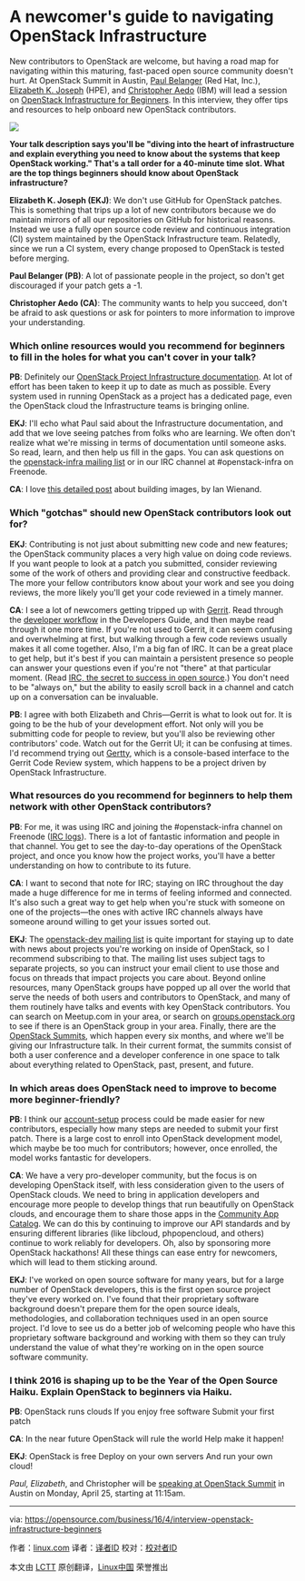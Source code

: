 A newcomer's guide to navigating OpenStack Infrastructure
===========================================================

New contributors to OpenStack are welcome, but having a road map for navigating within this maturing, fast-paced open source community doesn't hurt. At OpenStack Summit in Austin, [Paul Belanger][1] (Red Hat, Inc.), [Elizabeth K. Joseph][2] (HPE), and [Christopher Aedo][3] (IBM) will lead a session on [OpenStack Infrastructure for Beginners][4]. In this interview, they offer tips and resources to help onboard new OpenStack contributors.

![](https://opensource.com/sites/default/files/images/life/Interview%20banner%20Q%26A.png)

**Your talk description says you'll be "diving into the heart of infrastructure and explain everything you need to know about the systems that keep OpenStack working." That's a tall order for a 40-minute time slot. What are the top things beginners should know about OpenStack infrastructure?**

**Elizabeth K. Joseph (EKJ)**: We don't use GitHub for OpenStack patches. This is something that trips up a lot of new contributors because we do maintain mirrors of all our repositories on GitHub for historical reasons. Instead we use a fully open source code review and continuous integration (CI) system maintained by the OpenStack Infrastructure team. Relatedly, since we run a CI system, every change proposed to OpenStack is tested before merging.

**Paul Belanger (PB)**: A lot of passionate people in the project, so don't get discouraged if your patch gets a -1.

**Christopher Aedo (CA)**: The community wants to help you succeed, don't be afraid to ask questions or ask for pointers to more information to improve your understanding.

### Which online resources would you recommend for beginners to fill in the holes for what you can't cover in your talk?

**PB**: Definitely our [OpenStack Project Infrastructure documentation][5]. At lot of effort has been taken to keep it up to date as much as possible. Every system used in running OpenStack as a project has a dedicated page, even the OpenStack cloud the Infrastructure teams is bringing online.

**EKJ**: I'll echo what Paul said about the Infrastructure documentation, and add that we love seeing patches from folks who are learning. We often don't realize what we're missing in terms of documentation until someone asks. So read, learn, and then help us fill in the gaps. You can ask questions on the [openstack-infra mailing list][6] or in our IRC channel at #openstack-infra on Freenode.

**CA**: I love [this detailed post][7] about building images, by Ian Wienand.

### Which "gotchas" should new OpenStack contributors look out for?

**EKJ**: Contributing is not just about submitting new code and new features; the OpenStack community places a very high value on doing code reviews. If you want people to look at a patch you submitted, consider reviewing some of the work of others and providing clear and constructive feedback. The more your fellow contributors know about your work and see you doing reviews, the more likely you'll get your code reviewed in a timely manner.

**CA**: I see a lot of newcomers getting tripped up with [Gerrit][8]. Read through the [developer workflow][9] in the Developers Guide, and then maybe read through it one more time. If you're not used to Gerrit, it can seem confusing and overwhelming at first, but walking through a few code reviews usually makes it all come together. Also, I'm a big fan of IRC. It can be a great place to get help, but it's best if you can maintain a persistent presence so people can answer your questions even if you're not "there" at that particular moment. (Read [IRC, the secret to success in open source][10].) You don't need to be "always on," but the ability to easily scroll back in a channel and catch up on a conversation can be invaluable.

**PB**: I agree with both Elizabeth and Chris—Gerrit is what to look out for. It is going to be the hub of your development effort. Not only will you be submitting code for people to review, but you'll also be reviewing other contributors' code. Watch out for the Gerrit UI; it can be confusing at times. I'd recommend trying out [Gertty][11], which is a console-based interface to the Gerrit Code Review system, which happens to be a project driven by OpenStack Infrastructure.

### What resources do you recommend for beginners to help them network with other OpenStack contributors?

**PB**: For me, it was using IRC and joining the #openstack-infra channel on Freenode ([IRC logs][12]). There is a lot of fantastic information and people in that channel. You get to see the day-to-day operations of the OpenStack project, and once you know how the project works, you'll have a better understanding on how to contribute to its future.

**CA**: I want to second that note for IRC; staying on IRC throughout the day made a huge difference for me in terms of feeling informed and connected. It's also such a great way to get help when you're stuck with someone on one of the projects—the ones with active IRC channels always have someone around willing to get your issues sorted out.

**EKJ**: The [openstack-dev mailing list][13] is quite important for staying up to date with news about projects you're working on inside of OpenStack, so I recommend subscribing to that. The mailing list uses subject tags to separate projects, so you can instruct your email client to use those and focus on threads that impact projects you care about. Beyond online resources, many OpenStack groups have popped up all over the world that serve the needs of both users and contributors to OpenStack, and many of them routinely have talks and events with key OpenStack contributors. You can search on Meetup.com in your area, or search on [groups.openstack.org][14] to see if there is an OpenStack group in your area. Finally, there are the [OpenStack Summits][15], which happen every six months, and where we'll be giving our Infrastructure talk. In their current format, the summits consist of both a user conference and a developer conference in one space to talk about everything related to OpenStack, past, present, and future.

### In which areas does OpenStack need to improve to become more beginner-friendly?

**PB**: I think our [account-setup][16] process could be made easier for new contributors, especially how many steps are needed to submit your first patch. There is a large cost to enroll into OpenStack development model, which maybe be too much for contributors; however, once enrolled, the model works fantastic for developers.

**CA**: We have a very pro-developer community, but the focus is on developing OpenStack itself, with less consideration given to the users of OpenStack clouds. We need to bring in application developers and encourage more people to develop things that run beautifully on OpenStack clouds, and encourage them to share those apps in the [Community App Catalog][17]. We can do this by continuing to improve our API standards and by ensuring different libraries (like libcloud, phpopencloud, and others) continue to work reliably for developers. Oh, also by sponsoring more OpenStack hackathons! All these things can ease entry for newcomers, which will lead to them sticking around.

**EKJ**: I've worked on open source software for many years, but for a large number of OpenStack developers, this is the first open source project they've every worked on. I've found that their proprietary software background doesn't prepare them for the open source ideals, methodologies, and collaboration techniques used in an open source project. I'd love to see us do a better job of welcoming people who have this proprietary software background and working with them so they can truly understand the value of what they're working on in the open source software community.

### I think 2016 is shaping up to be the Year of the Open Source Haiku. Explain OpenStack to beginners via Haiku.

**PB**: OpenStack runs clouds If you enjoy free software Submit your first patch

**CA**: In the near future OpenStack will rule the world Help make it happen!

**EKJ**: OpenStack is free Deploy on your own servers And run your own cloud!

*Paul, Elizabeth*, and Christopher will be [speaking at OpenStack Summit][18] in Austin on Monday, April 25, starting at 11:15am.


------------------------------------------------------------------------------

via: https://opensource.com/business/16/4/interview-openstack-infrastructure-beginners

作者：[linux.com][a]
译者：[译者ID](https://github.com/译者ID)
校对：[校对者ID](https://github.com/校对者ID)

本文由 [LCTT](https://github.com/LCTT/TranslateProject) 原创翻译，[Linux中国](https://linux.cn/) 荣誉推出

[a]: http://rikkiendsley.com/
[1]: https://twitter.com/pabelanger
[2]: https://twitter.com/pleia2
[3]: https://twitter.com/docaedo
[4]: https://www.openstack.org/summit/austin-2016/summit-schedule/events/7337
[5]: http://docs.openstack.org/infra/system-config/
[6]: http://lists.openstack.org/cgi-bin/mailman/listinfo/openstack-infra
[7]: https://www.technovelty.org/openstack/image-building-in-openstack-ci.html
[8]: https://code.google.com/p/gerrit/
[9]: http://docs.openstack.org/infra/manual/developers.html#development-workflow
[10]: https://developer.ibm.com/opentech/2015/12/20/irc-the-secret-to-success-in-open-source/
[11]: https://pypi.python.org/pypi/gertty
[12]: http://eavesdrop.openstack.org/irclogs/%23openstack-infra/
[13]: http://lists.openstack.org/cgi-bin/mailman/listinfo/openstack-dev
[14]: https://groups.openstack.org/
[15]: https://www.openstack.org/summit/
[16]: http://docs.openstack.org/infra/manual/developers.html#account-setup
[17]: https://apps.openstack.org/
[18]: https://www.openstack.org/summit/austin-2016/summit-schedule/events/7337
